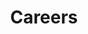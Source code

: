 ---
title: "Careers"
layout: careers
headline: "We're hiring!"
intro: "Join our growing team and help shape the future of our industry."
description: "We are hiring! Join our growing team and help shape the future of our industry."
hero:
  title: We're <span>hiring</span>!
  description: |
    Join our growing team and help shape the future of our industry.

    Pinecone is pioneering search infrastructure to power AI/ML for the next decade and beyond. We provide customers with capabilities that until now have only been in the hands of a few tech giants.
  img:
    src: /images/pinecone-careers-hero.png
    alt: Pinecone careers
  cta:
    anchorLink:
      anchorID: open-roles
      text: See Open Roles
section1:
  title: Who We Are
  text: |
    We are a dedicated, open-minded, and kind group of people who love working together on incredibly challenging yet rewarding problems. At Pinecone you will work with world-class scientists and engineers who have built large scale ML applications and platforms at leading companies and cloud providers. Pinecone is a distributed team with offices in New York, Tel Aviv and San Francisco.
imageGrid:
  list:
    - image: /images/pinecone-team-collage-1.png
      alt: The Pinecone team
    - image: /images/pinecone-team-collage-2.png
      alt: Working at Pinecone
    - image: /images/pinecone-team-collage-3.png
      alt: Pinecone careers
    # - image: /images/working-at-pinecone.jpg
    #   alt: Pinecone team member
section2:
  title: Our <span>values</span>
  text: |
    Great results come from working well together, which is why we actively support both personal growth and good team work. We strive to help our employees flourish, while promoting a strong sense of community.
  list:
    - title: Be a pro
      text: Own your work, push boundaries, and strive for simplicity.
    - title: Be yourself
      text: Be authentic, speak your truth, seek feedback, and know you are accepted.
    - title: Be a friend
      text: Earn trust, extend help, listen intently, and commit to shared decisions.
testimonials:
  list:
    - text: |
        Working at Pinecone has been great for my career growth. I get to work on features that put me outside my comfort zone, which strengthens my technical skills. I get to take ownership of projects and make a true impact on the product.

        Collaborating with an international team is a fun and culturally enriching experience. The management team is trusting and caring, and I'm constantly impressed by the faith in the engineering team.
      name: Ai Lin
      title: Frontend Engineer
      image: "/images/ai-lin.png"
    - text: |
        Working at Pinecone has helped me grow exponentially as an engineer. With a culture that values taking ownership and getting things done, I've been able to design real-world applications and bring them to production.

        Engineers at Pinecone get a lot of control over the product roadmap, and there’s always something new to learn and build. Working with top-tier engineers on bleeding-edge technologies has been a truly exciting experience, and the breadth of engineering talent means it's easy to find help and mentorship.
      name: Daniel Margulis
      title: Full-Stack Engineer
      image: "/images/daniel-margulis.jpg"
section3:
  title: Perks &<br><span>benefits</span>
  list:
    - Competitive salaries
    - Company stock options
    - Flexible PTO
    - Medical, dental & vision plans
    - Paid parental leave
    - Mental health resources
    - Commuter benefits
    - FSA & HSA
    - Flexible work hours
    - Hybrid in-office/remote
    - Annual team retreat
    - WFH Equipment Stipend
section4:
  text: At Pinecone, we’re proud to be an equal opportunity employer. We realize the key to creating a company with a world-class culture and employee experience comes from whom we hire and from creating a workplace that celebrates everyone. We proudly consider qualified applicants without regard to race, religion, gender, sexual identity, national origin, age, disability, or any other basis.
  title: Open Roles
---